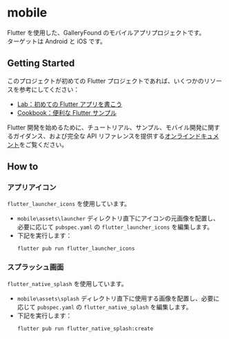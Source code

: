# mobile

Flutter を使用した、GalleryFound のモバイルアプリプロジェクトです。  
ターゲットは Android と iOS です。

## Getting Started

このプロジェクトが初めての Flutter プロジェクトであれば、いくつかのリソースを参考にしてください：

- [Lab：初めての Flutter アプリを書こう](https://docs.flutter.dev/get-started/codelab)
- [Cookbook：便利な Flutter サンプル](https://docs.flutter.dev/cookbook)

Flutter 開発を始めるために、チュートリアル、サンプル、モバイル開発に関するガイダンス、および完全な API リファレンスを提供する[オンラインドキュメント](https://docs.flutter.dev/)をご覧ください。

## How to

### アプリアイコン

`flutter_launcher_icons` を使用しています。

- `mobile\assets\launcher` ディレクトリ直下にアイコンの元画像を配置し、必要に応じて `pubspec.yaml` の `flutter_launcher_icons` を編集します。
- 下記を実行します：
  ```
  flutter pub run flutter_launcher_icons
  ```

### スプラッシュ画面

`flutter_native_splash` を使用しています。

- `mobile\assets\splash` ディレクトリ直下に使用する画像を配置し、必要に応じて `pubspec.yaml` の `flutter_native_splash` を編集します。
- 下記を実行します：
  ```
  flutter pub run flutter_native_splash:create
  ```
